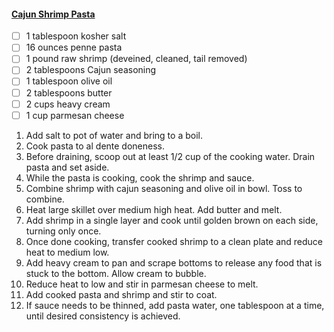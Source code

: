 #### [Cajun Shrimp Pasta](https://selfproclaimedfoodie.com/cajun-shrimp-pasta)
- [ ] 1 tablespoon kosher salt
- [ ] 16 ounces penne pasta
- [ ] 1 pound raw shrimp (deveined, cleaned, tail removed)
- [ ] 2 tablespoons Cajun seasoning
- [ ] 1 tablespoon olive oil
- [ ] 2 tablespoons butter
- [ ] 2 cups heavy cream
- [ ] 1 cup parmesan cheese

1. Add salt to pot of water and bring to a boil.
1. Cook pasta to al dente doneness.
1. Before draining, scoop out at least 1/2 cup of the cooking water. Drain pasta and set aside.
1. While the pasta is cooking, cook the shrimp and sauce.
1. Combine shrimp with cajun seasoning and olive oil in bowl. Toss to combine.
1. Heat large skillet over medium high heat. Add butter and melt.
1. Add shrimp in a single layer and cook until golden brown on each side, turning only once.
1. Once done cooking, transfer cooked shrimp to a clean plate and reduce heat to medium low.
1. Add heavy cream to pan and scrape bottoms to release any food that is stuck to the bottom. Allow cream to bubble.
1. Reduce heat to low and stir in parmesan cheese to melt.
1. Add cooked pasta and shrimp and stir to coat.
1. If sauce needs to be thinned, add pasta water, one tablespoon at a time, until desired consistency is achieved.
